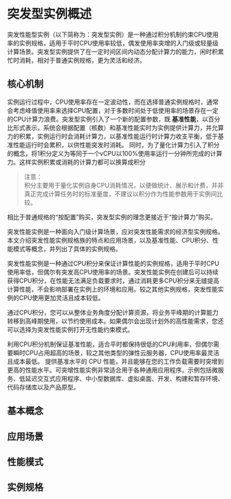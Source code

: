 # 突发型实例概述
突发性能型实例（以下简称为：突发型实例）是一种通过积分机制约束CPU使用率的实例规格，适用于平时CPU使用率较低，偶发使用率突增的入门级或轻量级计算场景。突发型实例提供了在一定时间区间内动态分配计算力的能力，闲时积累忙时消耗，相对于普通实例规格，更为灵活和经济。

## 核心机制
实例运行过程中，CPU使用率存在一定波动性，而在选择普通实例规格时，通常会考虑峰值使用率来选择CPU配置，对于多数时间处于低使用率的场景存在一定的CPU计算力浪费。突发型实例引入了一个新的配置参数，既 **基准性能**，以百分比形式表示，系统会根据配置（核数）和基准性能实时为实例提供计算力，并允算力的积累，实例运行时会消耗计算力，以基准性能运行时计算力收支平衡，低于基准性能运行时会累积，以供性能突发时消耗。
同时，为了量化计算力引入了积分的概念，将1积分定义为等同于一个vCPU以100%使用率运行一分钟所完成的计算力。这样实例积累或消耗的计算力都可以换算成积分

>注意：<br>
>积分主要用于量化实例自身CPU消耗情况，以便做统计、展示和计费，并非真正完成计算任务时的标准量度，不建议以积分作为性能参数用于实例间比较。

相比于普通规格的“按配置”购买，突发型实例的理念更接近于“按计算力”购买。

突发性能实例是一种面向入门级计算场景，应对突发性能需求的经济型实例规格。本文介绍突发性能实例规格族的特点和应用场景，以及基准性能、CPU积分、性能模式等概念，并列出了具体的实例规格。

突发性能实例是一种通过CPU积分来保证计算性能的实例规格，适用于平时CPU使用率低，但偶尔有突发高CPU使用率的场景。突发性能实例在创建后可以持续获得CPU积分，在性能无法满足负载要求时，通过消耗更多CPU积分来无缝提高计算性能，不会影响部署在实例上的环境和应用。较之其他实例规格，突发性能实例的CPU使用更加灵活且成本较低。

通过CPU积分，您可以从整体业务角度分配计算资源，将业务平峰期的计算能力转移到高峰期使用，以节约使用成本。如果偶尔会出现计划外的高性能需求，您还可以选择为突发性能实例打开无性能约束模式。

利用CPU积分机制保证基准性能，适合平时都保持很低的CPU利用率，但偶尔需要瞬时CPU占用超高的场景，较之其他类型的弹性云服务器，CPU使用率最灵活且成本最低。
提供基准水平的 CPU 性能，并且能够在您的工作负载需要时突增到更高的性能水平。可突增性能实例非常适合用于各种通用应用程序。示例包括微服务、低延迟交互式应用程序、中小型数据库、虚拟桌面、开发、构建和暂存环境、代码存储库以及产品原型。
## 基本概念

## 应用场景

## 性能模式

## 实例规格
